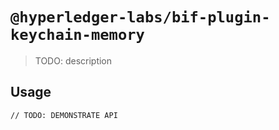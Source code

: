 # `@hyperledger-labs/bif-plugin-keychain-memory`

> TODO: description

## Usage

```
// TODO: DEMONSTRATE API
```
